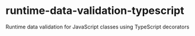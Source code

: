 # runtime-data-validation-typescript
Runtime data validation for JavaScript classes using TypeScript decorators
